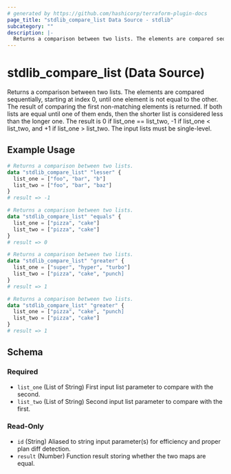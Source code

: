 ```yaml
---
# generated by https://github.com/hashicorp/terraform-plugin-docs
page_title: "stdlib_compare_list Data Source - stdlib"
subcategory: ""
description: |-
  Returns a comparison between two lists. The elements are compared sequentially, starting at index 0, until one element is not equal to the other. The result of comparing the first non-matching elements is returned. If both lists are equal until one of them ends, then the shorter list is considered less than the longer one. The result is 0 if list_one == list_two, -1 if list_one < list_two, and +1 if list_one > list_two. The input lists must be single-level.
---
```


# stdlib_compare_list (Data Source)

Returns a comparison between two lists. The elements are compared sequentially, starting at index 0, until one element is not equal to the other. The result of comparing the first non-matching elements is returned. If both lists are equal until one of them ends, then the shorter list is considered less than the longer one. The result is 0 if list_one == list_two, -1 if list_one < list_two, and +1 if list_one > list_two. The input lists must be single-level.

## Example Usage

```terraform
# Returns a comparison between two lists.
data "stdlib_compare_list" "lesser" {
  list_one = ["foo", "bar", "b"]
  list_two = ["foo", "bar", "baz"]
}
# result => -1

# Returns a comparison between two lists.
data "stdlib_compare_list" "equals" {
  list_one = ["pizza", "cake"]
  list_two = ["pizza", "cake"]
}
# result => 0

# Returns a comparison between two lists.
data "stdlib_compare_list" "greater" {
  list_one = ["super", "hyper", "turbo"]
  list_two = ["pizza", "cake", "punch]
}
# result => 1

# Returns a comparison between two lists.
data "stdlib_compare_list" "greater" {
  list_one = ["pizza", "cake", "punch]
  list_two = ["pizza", "cake"]
}
# result => 1
```

<!-- schema generated by tfplugindocs -->
## Schema

### Required

- `list_one` (List of String) First input list parameter to compare with the second.
- `list_two` (List of String) Second input list parameter to compare with the first.

### Read-Only

- `id` (String) Aliased to string input parameter(s) for efficiency and proper plan diff detection.
- `result` (Number) Function result storing whether the two maps are equal.
